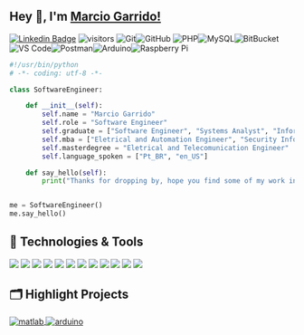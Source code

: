 ## Hey 👋, I'm [Marcio Garrido!](https://github.com/marciogarridoLaCop)
[![Linkedin Badge](https://img.shields.io/badge/-LinkedIn-0e76a8?style=flat-square&logo=Linkedin&logoColor=white)](https://linkedin.com/in/marcio-garrido-654b9024/)
![visitors](https://visitor-badge.laobi.icu/badge?page_id=github.com/marciogarridoLaCop)
![Git](https://img.shields.io/badge/-Git-black?style=flat-square&logo=git)![GitHub](https://img.shields.io/badge/-GitHub-181717?style=flat-square&logo=github)   ![PHP](https://img.shields.io/badge/PHP-black?style=flat-square&logo=php)![MySQL](https://img.shields.io/badge/-MySQL-black?style=flat-square&logo=mysql)![BitBucket](https://img.shields.io/badge/-BitBucket-darkblue?style=flat-square&logo=bitbucket)![VS Code](https://img.shields.io/badge/-VS%20Code-007ACC?style=flat-square&logo=visual-studio-code)![Postman](https://img.shields.io/badge/Postman-black?style=flat-square&logo=postman)![Arduino](https://img.shields.io/badge/Arduino-black?style=flat-square&logo=arduino)![Raspberry Pi](https://img.shields.io/badge/-Raspberry%20Pi-C51A4A?style=flat-square&logo=Raspberry-Pi)

```python
#!/usr/bin/python
# -*- coding: utf-8 -*-

class SoftwareEngineer:

    def __init__(self):
        self.name = "Marcio Garrido"
        self.role = "Software Engineer"
        self.graduate = ["Software Engineer", "Systems Analyst", "Information Systems"]
        self.mba = ["Eletrical and Automation Engineer", "Security Information"]
        self.masterdegree = "Eletrical and Telecomunication Engineer"
        self.language_spoken = ["Pt_BR", "en_US"]

    def say_hello(self):
        print("Thanks for dropping by, hope you find some of my work interesting.")


me = SoftwareEngineer()
me.say_hello()
```

## 🔧 Technologies & Tools

![](https://img.shields.io/badge/Editor-VS_Code-informational?style=flat&logo=visual-studio-code&logoColor=white&color=6aa6f8)
![](https://img.shields.io/badge/OS-Apple-informational?style=flat&logo=Apple&logoColor=white&color=6aa6f8)
![](https://img.shields.io/badge/OS-Linux-informational?style=flat&logo=linux&logoColor=white&color=6aa6f8)
![](https://img.shields.io/badge/Tools-Joomla-informational?style=flat&logo=joomla&logoColor=white&color=6aa6f8)
![](https://img.shields.io/badge/Tools-Delphi-informational?style=flat&logo=delphi&logoColor=white&color=6aa6f8)
![](https://img.shields.io/badge/Code-Python-informational?style=flat&logo=python&logoColor=white&color=6aa6f8)
![](https://img.shields.io/badge/Code-C++-informational?style=flat&logo=cplusplus&logoColor=white&color=6aa6f8)
![](https://img.shields.io/badge/Code-Matlab-informational?style=flat&logo=&logoColor=white&color=6aa6f8)
![](https://img.shields.io/badge/Code-arduino-informational?style=flat&logo=arduino&logoColor=white&color=6aa6f8)
![](https://img.shields.io/badge/Code-JavaScript-informational?style=flat&logo=javascript&logoColor=white&color=6aa6f8)
![](https://img.shields.io/badge/Shell-Bash-informational?style=flat&logo=gnu-bash&logoColor=white&color=6aa6f8)
![](https://img.shields.io/badge/Tools-MySql-informational?style=flat&logo=mysql&logoColor=white&color=6aa6f8)

<!-- ## &#x1f4c8; GitHub Stats

<a href="https://github.com/marciogarridoLaCop">
  <img align="center" src="https://github-readme-stats.vercel.app/api/top-langs/?username=marciogarridoLaCop&hide=c%2B%2B,c,matlab,assembly&title_color=6aa6f8&text_color=8a919a&icon_color=6aa6f8&bg_color=22272e" alt="Marcio Garrido's GitHub Stats" />
</a>

<a href="https://github.com/marciogarridoLaCop">
  <img align="center" src="https://github-readme-stats.vercel.app/api?username=marciogarridoLaCop&show_icons=true&line_height=27&count_private=true&title_color=6aa6f8&text_color=8a919a&icon_color=6aa6f8&bg_color=22272e" alt="Marcio Garrido's GitHub Stats" />
</a> -->

## 🗂️ Highlight Projects

<a href="https://github.com/marciogarridoLaCop/matlab">
  <img align="center" src="https://github-readme-stats.vercel.app/api/pin/?username=marciogarridoLaCop&repo=matlab&show_icons=true&line_height=27&title_color=6aa6f8&text_color=8a919a&icon_color=6aa6f8&bg_color=22272e" alt="matlab" />
</a>

<a href="https://github.com/marciogarridoLaCop/arduino">
  <img align="center" src="https://github-readme-stats.vercel.app/api/pin/?username=marciogarridoLaCop&repo=arduino&show_icons=true&line_height=27&title_color=6aa6f8&text_color=8a919a&icon_color=6aa6f8&bg_color=22272e" alt="arduino" />
</a>

